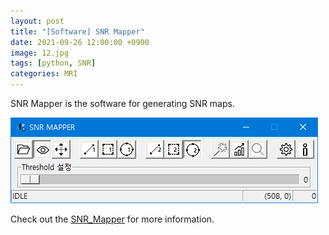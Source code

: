 ```yaml
---
layout: post
title: "[Software] SNR Mapper"
date: 2021-09-26 12:00:00 +0900
image: 12.jpg
tags: [python, SNR]
categories: MRI
---
```

SNR Mapper is the software for generating SNR maps.

![img](https://raw.githubusercontent.com/kim01414/SNR_Mapper/main/readme/s1.png)

Check out the [SNR_Mapper][github] for more information. 

[github]: https://github.com/kim01414/SNR_Mapper
